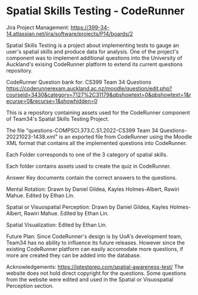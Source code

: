 # Spatial Skills Testing - CodeRunner

Jira Project Management:
https://399-34-14.atlassian.net/jira/software/projects/P14/boards/2


Spatial Skills Testing is a project about implementing tests to gauge an user's spatial skills and produce data for analysis. One of the project's component was to implement additional questions into the University of Auckland's exising CodeRunner platform to extend its current questions repository.

CodeRunner Question bank for: CS399 Team 34 Questions
https://coderunnerexam.auckland.ac.nz/moodle/question/edit.php?courseid=3430&category=7127%2C31179&qbshowtext=0&qbshowtext=1&recurse=0&recurse=1&showhidden=0


This is a repository containing assets used for the CodeRunner component of Team34's Spatial Skills Testing Project.


The file "questions-COMPSCI.373.C.S1.2022-CS399 Team 34 Questions-20221023-1438.xml" is an exported file from CodeRunner using the Moodle XML format that contains all the implemented questions into CodeRunner.

Each Folder corresponds to one of the 3 category of spatial skills. 

Each folder contains assets used to create the quiz in CodeRunner.

Answer Key documents contain the correct answers to the questions.


Mental Rotation: Drawn by Daniel Gildea, Kayles Holmes-Albert, Rawiri Mahue. Edited by Ethan Lin.

Spatial or Visuospatial Perception: Drawn by Daniel Gildea, Kayles Holmes-Albert, Rawiri Mahue. Edited by Ethan Lin.

Spatial Visualization: Edited by Ethan Lin.

Future Plan: Since CodeRunner's design is by UoA's development team, Team34 has no ability to influence its future releases. However since the existing CodeRunner platform can easily accomodate more questions, if more are created they can be added into the database.

Acknowledgements:
https://iqtestprep.com/spatial-awareness-test/ The website does not hold direct copyright for the questions. Some questions from the website were edited and used in the Spatial or Visuospatial Perception section.
